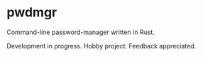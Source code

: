 # pwdmgr
Command-line password-manager written in Rust.

Development in progress. Hobby project. Feedback appreciated.
